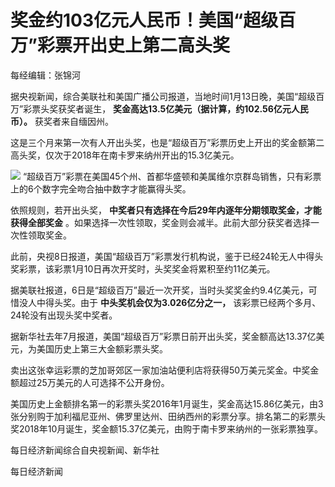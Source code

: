 # 奖金约103亿元人民币！美国“超级百万”彩票开出史上第二高头奖

每经编辑：张锦河

据央视新闻，综合美联社和美国广播公司报道，当地时间1月13日晚，美国“超级百万”彩票头奖获奖者诞生，
**奖金高达13.5亿美元（据计算，约102.56亿元人民币）。** 获奖者来自缅因州。

这是三个月来第一次有人开出头奖，也是“超级百万”彩票历史上开出的奖金额第二高头奖，仅次于2018年在南卡罗来纳州开出的15.3亿美元。

![](https://inews.gtimg.com/newsapp_bt/0/15610924587/1000)
“超级百万”彩票在美国45个州、首都华盛顿和美属维尔京群岛销售，只有彩票上的6个数字完全吻合抽中数字才能赢得头奖。

依照规则，若开出头奖， **中奖者只有选择在今后29年内逐年分期领取奖金，才能获得全部奖金**
。如果选择一次性领取，奖金则会减半。此前大部分获奖者选择一次性领取奖金。

此前，央视8日报道，美国“超级百万”彩票发行机构说，鉴于已经24轮无人中得头奖彩票，该彩票1月10日再次开奖时，头奖奖金将累积至约11亿美元。

据美联社报道，6日是“超级百万”最近一次开奖，当时头奖奖金约9.4亿美元，可惜没人中得头奖。由于 **中头奖机会仅为3.026亿分之一，**
该彩票已经两个多月、24轮没有出现头奖中奖者。

据新华社去年7月报道，美国“超级百万”彩票日前开出头奖，奖金额高达13.37亿美元，为美国历史上第三大金额彩票头奖。

卖出这张幸运彩票的芝加哥郊区一家加油站便利店将获得50万美元奖金。中奖金额超过25万美元的人可选择不公开身份。

美国历史上金额排名第一的彩票头奖2016年1月诞生，奖金高达15.86亿美元，由3张分别购于加利福尼亚州、佛罗里达州、田纳西州的彩票分享。排名第二的彩票头奖2018年10月诞生，奖金额15.37亿美元，由购于南卡罗来纳州的一张彩票独享。

每日经济新闻综合自央视新闻、新华社

每日经济新闻

